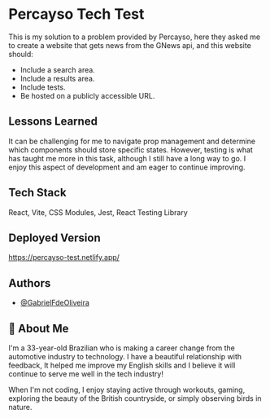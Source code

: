 # Percayso Tech Test

This is my solution to a problem provided by Percayso, here they asked me to create a website that gets news from the GNews api, and this website should:

- Include a search area.
- Include a results area.
- Include tests.
- Be hosted on a publicly accessible URL.

## Lessons Learned

It can be challenging for me to navigate prop management and determine which components should store specific states. However, testing is what has taught me more in this task, although I still have a long way to go. I enjoy this aspect of development and am eager to continue improving.

## Tech Stack

React, Vite, CSS Modules, Jest, React Testing Library

## Deployed Version

https://percayso-test.netlify.app/

## Authors

- [@GabrielFdeOliveira](https://github.com/GabrielFdeOliveira)

## 🚀 About Me

I'm a 33-year-old Brazilian who is making a career change from the automotive industry to technology. I have a beautiful relationship with feedback, It helped me improve my English skills and I believe it will continue to serve me well in the tech industry!

When I'm not coding, I enjoy staying active through workouts, gaming, exploring the beauty of the British countryside, or simply observing birds in nature.
